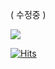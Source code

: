 ( 수정중 ) 

<img src="https://capsule-render.vercel.app/api?type=waving&color=#FFCFDA&height=200&section=header&text=changhui's&fontSize=90" />


[![Hits](https://hits.seeyoufarm.com/api/count/incr/badge.svg?url=https%3A%2F%2Fgithub.com%2Fchanghui98&count_bg=%23FFD4DF&title_bg=%23555555&icon=&icon_color=%23E7E7E7&title=hui&edge_flat=false)](https://hits.seeyoufarm.com)

